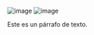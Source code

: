 ![image](https://github.com/user-attachments/assets/32ce27d9-aa93-47ab-9760-8e5929805f17)
![image](https://github.com/user-attachments/assets/34a8d962-180f-4139-9844-d3c82b7d6d51)

<!DOCTYPE html>
<html>
  <body>
    <p>Este es un párrafo de texto.</p>
  </body>
</html>
